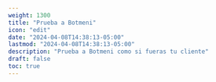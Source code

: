 ```yaml
---
weight: 1300
title: "Prueba a Botmeni"
icon: "edit"
date: "2024-04-08T14:38:13-05:00"
lastmod: "2024-04-08T14:38:13-05:00"
description: "Prueba a Botmeni como si fueras tu cliente"
draft: false
toc: true
---
```

